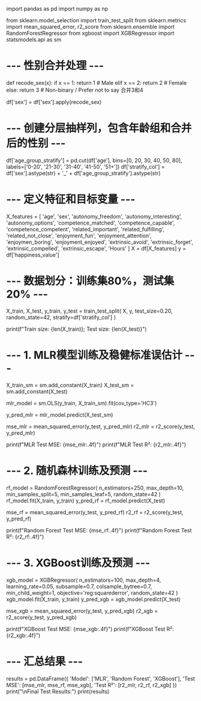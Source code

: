 import pandas as pd
import numpy as np

from sklearn.model_selection import train_test_split
from sklearn.metrics import mean_squared_error, r2_score
from sklearn.ensemble import RandomForestRegressor
from xgboost import XGBRegressor
import statsmodels.api as sm

# --- 性别合并处理 ---
def recode_sex(x):
    if x == 1:
        return 1  # Male
    elif x == 2:
        return 2  # Female
    else:
        return 3  # Non-binary / Prefer not to say 合并3和4

df['sex'] = df['sex'].apply(recode_sex)

# --- 创建分层抽样列，包含年龄组和合并后的性别 ---
df['age_group_stratify'] = pd.cut(df['age'], bins=[0, 20, 30, 40, 50, 80],
                                  labels=['0-20', '21-30', '31-40', '41-50', '51+'])
df['stratify_col'] = df['sex'].astype(str) + '_' + df['age_group_stratify'].astype(str)

# --- 定义特征和目标变量 ---
X_features = [
    'age', 'sex',
    'autonomy_freedom', 'autonomy_interesting', 'autonomy_options',
    'competence_matched', 'competence_capable', 'competence_competent',
    'related_important', 'related_fulfilling', 'related_not_close',
    'enjoyment_fun', 'enjoyment_attention', 'enjoymen_boring', 'enjoyment_enjoyed',
    'extrinsic_avoid', 'extrinsic_forget', 'extrinsic_compelled', 'extrinsic_escape',
    'Hours'
]
X = df[X_features]
y = df['happiness_value']

# --- 数据划分：训练集80%，测试集20% ---
X_train, X_test, y_train, y_test = train_test_split(
    X, y, test_size=0.20, random_state=42, stratify=df['stratify_col']
)

print(f"Train size: {len(X_train)}; Test size: {len(X_test)}")

# --- 1. MLR模型训练及稳健标准误估计 ---
X_train_sm = sm.add_constant(X_train)
X_test_sm = sm.add_constant(X_test)

mlr_model = sm.OLS(y_train, X_train_sm).fit(cov_type='HC3')

y_pred_mlr = mlr_model.predict(X_test_sm)

mse_mlr = mean_squared_error(y_test, y_pred_mlr)
r2_mlr = r2_score(y_test, y_pred_mlr)

print(f"MLR Test MSE: {mse_mlr:.4f}")
print(f"MLR Test R²: {r2_mlr:.4f}")

# --- 2. 随机森林训练及预测 ---
rf_model = RandomForestRegressor(
    n_estimators=250,
    max_depth=10,
    min_samples_split=5,
    min_samples_leaf=5,
    random_state=42
)
rf_model.fit(X_train, y_train)
y_pred_rf = rf_model.predict(X_test)

mse_rf = mean_squared_error(y_test, y_pred_rf)
r2_rf = r2_score(y_test, y_pred_rf)

print(f"Random Forest Test MSE: {mse_rf:.4f}")
print(f"Random Forest Test R²: {r2_rf:.4f}")

# --- 3. XGBoost训练及预测 ---
xgb_model = XGBRegressor(
    n_estimators=100,
    max_depth=4,
    learning_rate=0.05,
    subsample=0.7,
    colsample_bytree=0.7,
    min_child_weight=1,
    objective='reg:squarederror',
    random_state=42
)
xgb_model.fit(X_train, y_train)
y_pred_xgb = xgb_model.predict(X_test)

mse_xgb = mean_squared_error(y_test, y_pred_xgb)
r2_xgb = r2_score(y_test, y_pred_xgb)

print(f"XGBoost Test MSE: {mse_xgb:.4f}")
print(f"XGBoost Test R²: {r2_xgb:.4f}")

# --- 汇总结果 ---
results = pd.DataFrame({
    'Model': ['MLR', 'Random Forest', 'XGBoost'],
    'Test MSE': [mse_mlr, mse_rf, mse_xgb],
    'Test R²': [r2_mlr, r2_rf, r2_xgb]
})
print("\nFinal Test Results:")
print(results)
